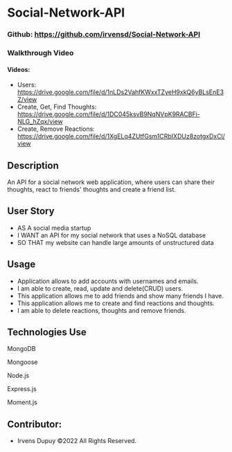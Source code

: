 # Social-Network-API

### Github: https://github.com/irvensd/Social-Network-API
### Walkthrough Video 
#### Videos: 
- Users: https://drive.google.com/file/d/1nLDs2VahfKWxxTZyeH9xkQ6yBLsEnE3Z/view
- Create, Get, Find Thoughts: https://drive.google.com/file/d/1DC045ksvB9NqNVpK9RACBFi-NLG_hZqx/view
- Create, Remove Reactions: https://drive.google.com/file/d/1XgELq4ZUtfGsm1CRbIXDUz8zotgxDxCl/view




## Description
An API for a social network web application, where users can share their thoughts, react to friends' thoughts and create a friend list.

## User Story
- AS A social media startup
- I WANT an API for my social network that uses a NoSQL database
- SO THAT my website can handle large amounts of unstructured data

## Usage
- Application allows to add accounts with usernames and emails.
- I am able to create, read, update and delete(CRUD) users.
- This application allows me to add friends and show many friends I have.
- This application allows me to create and find reactions and thoughts.
- I am able to delete reactions, thoughts and remove friends.

## Technologies Use
MongoDB

Mongoose

Node.js

Express.js

Moment.js

## Contributor:
- Irvens Dupuy ©2022 All Rights Reserved.